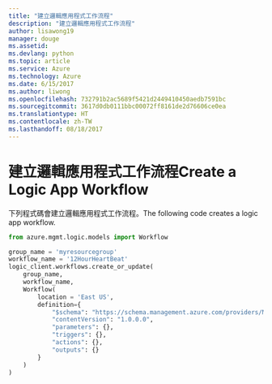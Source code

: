 ```yaml
---
title: "建立邏輯應用程式工作流程"
description: "建立邏輯應用程式工作流程"
author: lisawong19
manager: douge
ms.assetid: 
ms.devlang: python
ms.topic: article
ms.service: Azure
ms.technology: Azure
ms.date: 6/15/2017
ms.author: liwong
ms.openlocfilehash: 732791b2ac5689f5421d2449410450aedb7591bc
ms.sourcegitcommit: 3617d0db0111bbc00072ff8161de2d76606ce0ea
ms.translationtype: HT
ms.contentlocale: zh-TW
ms.lasthandoff: 08/18/2017
---
```

# <a name="create-a-logic-app-workflow"></a><span data-ttu-id="357a5-103">建立邏輯應用程式工作流程</span><span class="sxs-lookup"><span data-stu-id="357a5-103">Create a Logic App Workflow</span></span>

<span data-ttu-id="357a5-104">下列程式碼會建立邏輯應用程式工作流程。</span><span class="sxs-lookup"><span data-stu-id="357a5-104">The following code creates a logic app workflow.</span></span>

```python
from azure.mgmt.logic.models import Workflow

group_name = 'myresourcegroup'
workflow_name = '12HourHeartBeat'
logic_client.workflows.create_or_update(
    group_name,
    workflow_name,
    Workflow(
        location = 'East US',
        definition={
            "$schema": "https://schema.management.azure.com/providers/Microsoft.Logic/schemas/2016-06-01/workflowdefinition.json#",
            "contentVersion": "1.0.0.0",
            "parameters": {},
            "triggers": {},
            "actions": {},
            "outputs": {}
        }
    )
)
```

